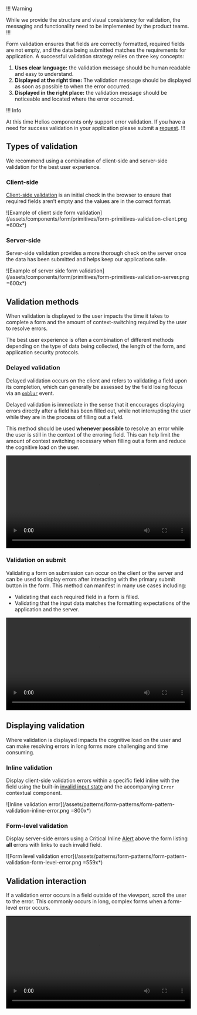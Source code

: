 !!! Warning

While we provide the structure and visual consistency for validation, the messaging and functionality need to be implemented by the product teams.
!!!

Form validation ensures that fields are correctly formatted, required fields are not empty, and the data being submitted matches the requirements for application. A successful validation strategy relies on three key concepts:

1. **Uses clear language:** the validation message should be human readable and easy to understand.
2. **Displayed at the right time:** The validation message should be displayed as soon as possible to when the error occurred.
3. **Displayed in the right place:** the validation message should be noticeable and located where the error occurred.

!!! Info

At this time Helios components only support error validation. If you have a need for success validation in your application please submit a [request](/about/support).
!!!

## Types of validation

We recommend using a combination of client-side and server-side validation for the best user experience.

### Client-side

[Client-side validation](https://developer.mozilla.org/en-US/docs/Learn/Forms/Form_validation) is an initial check in the browser to ensure that required fields aren’t empty and the values are in the correct format.

![Example of client side form validation](/assets/components/form/primitives/form-primitives-validation-client.png =600x*)

### Server-side

Server-side validation provides a more thorough check on the server once the data has been submitted and helps keep our applications safe.

![Example of server side form validation](/assets/components/form/primitives/form-primitives-validation-server.png =600x*)

## Validation methods

When validation is displayed to the user impacts the time it takes to complete a form and the amount of context-switching required by the user to resolve errors.

The best user experience is often a combination of different methods depending on the type of data being collected, the length of the form, and application security protocols.

### Delayed validation

Delayed validation occurs on the client and refers to validating a field upon its completion, which can generally be assessed by the field losing focus via an [`onblur`](https://developer.mozilla.org/en-US/docs/Web/API/Element/blur_event) event.

Delayed validation is immediate in the sense that it encourages displaying errors directly after a field has been filled out, while not interrupting the user while they are in the process of filling out a field.

This method should be used **whenever possible** to resolve an error while the user is still in the context of the erroring field. This can help limit the amount of context switching necessary when filling out a form and reduce the cognitive load on the user.

<video controls loop width="100%">
  <source src="/assets/patterns/form-patterns/delayed-validation-example.mp4" />
</video>

### Validation on submit

Validating a form on submission can occur on the client or the server and can be used to display errors after interacting with the primary submit button in the form. This method can manifest in many use cases including:

- Validating that each required field in a form is filled.
- Validating that the input data matches the formatting expectations of the application and the server.

<video controls loop width="100%">
  <source src="/assets/patterns/form-patterns/validation-on-submit-example.mp4" />
</video>

## Displaying validation

Where validation is displayed impacts the cognitive load on the user and can make resolving errors in long forms more challenging and time consuming.

### Inline validation

Display client-side validation errors within a specific field inline with the field using the built-in [invalid input state](/components/form/text-input?tab=code#validation) and the accompanying `Error` contextual component.

![Inline validation error](/assets/patterns/form-patterns/form-pattern-validation-inline-error.png =800x*)

### Form-level validation

Display server-side errors using a Critical Inline [Alert](/components/alert) above the form listing **all** errors with links to each invalid field.

![Form level validation error](/assets/patterns/form-patterns/form-pattern-validation-form-level-error.png =559x*)

## Validation interaction

If a validation error occurs in a field outside of the viewport, scroll the user to the error. This commonly occurs in long, complex forms when a form-level error occurs.

<video controls loop width="100%">
  <source src="/assets/patterns/form-patterns/validation-scroll.mp4" />
</video>
